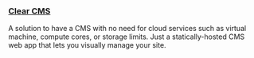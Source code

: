 ### [Clear CMS](../clear-cms/README.md)
A solution to have a CMS with no need for cloud services such as virtual machine, compute cores, or storage limits.
Just a statically-hosted CMS web app that lets you visually manage your site.
